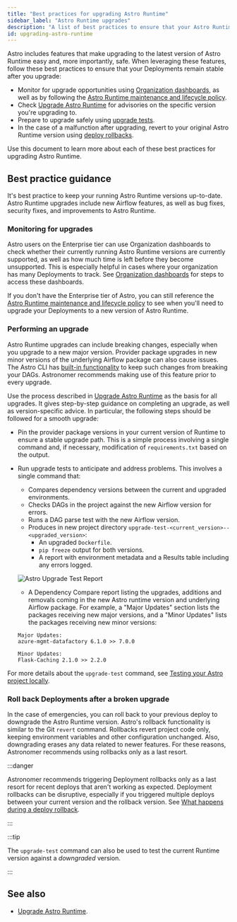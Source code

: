 ```yaml
---
title: "Best practices for upgrading Astro Runtime"
sidebar_label: "Astro Runtime upgrades"
description: "A list of best practices to ensure that your Astro Runtime upgrades are safe and easy."
id: upgrading-astro-runtime
---
```


Astro includes features that make upgrading to the latest version of Astro Runtime easy and, more importantly, safe. When leveraging these features, follow these best practices to ensure that your Deployments remain stable after you upgrade:

- Monitor for upgrade opportunities using [Organization dashboards](organization-dashboard.md), as well as by following the [Astro Runtime maintenance and lifecycle policy](runtime-version-lifecycle-policy.md). 
- Check [Upgrade Astro Runtime](upgrade-runtime.md) for advisories on the specific version you're upgrading to.
- Prepare to upgrade safely using [upgrade tests](cli/test-your-astro-project-locally.md#test-before-an-astro-runtime-upgrade). 
- In the case of a malfunction after upgrading, revert to your original Astro Runtime version using [deploy rollbacks](deploy-history.md).

Use this document to learn more about each of these best practices for upgrading Astro Runtime.

## Best practice guidance

It's best practice to keep your running Astro Runtime versions up-to-date. Astro Runtime upgrades include new Airflow features, as well as bug fixes, security fixes, and improvements to Astro Runtime. 

### Monitoring for upgrades

Astro users on the Enterprise tier can use Organization dashboards to check whether their currently running Astro Runtime versions are currently supported, as well as how much time is left before they become unsupported. This is especially helpful in cases where your organization has many Deployments to track. See [Organization dashboards](organization-dashboard.md#deployment-detail) for steps to access these dashboards.

If you don't have the Enterprise tier of Astro, you can still reference the [Astro Runtime maintenance and lifecycle policy](runtime-version-lifecycle-policy.md#astro-runtime-maintenance-policy) to see when you'll need to upgrade your Deployments to a new version of Astro Runtime.

### Performing an upgrade

Astro Runtime upgrades can include breaking changes, especially when you upgrade to a new major version. Provider package upgrades in new minor versions of the underlying Airflow package can also cause issues. The Astro CLI has [built-in functionality](cli/test-your-astro-project-locally.md#test-before-an-astro-runtime-upgrade) to keep such changes from breaking your DAGs. Astronomer recommends making use of this feature prior to every upgrade.

Use the process described in [Upgrade Astro Runtime](upgrade-runtime.md#step-3-optional-run-upgrade-tests-with-the-astro-cli) as the basis for all upgrades. It gives step-by-step guidance on completing an upgrade, as well as version-specific advice. In particular, the following steps should be followed for a smooth upgrade:
- Pin the provider package versions in your current version of Runtime to ensure a stable upgrade path. This is a simple process involving a single command and, if necessary, modification of `requirements.txt` based on the output.
- Run upgrade tests to anticipate and address problems. This involves a single command that:

    - Compares dependency versions between the current and upgraded environments.
    - Checks DAGs in the project against the new Airflow version for errors.
    - Runs a DAG parse test with the new Airflow version.
    - Produces in new project directory `upgrade-test-<current_version>--<upgraded_version>`:
        - An upgraded `Dockerfile`.
        - `pip freeze` output for both versions.
        - A report with environment metadata and a Results table including any errors logged.
	
	![Astro Upgrade Test Report](/img/guides/dag_test_report.png)
	
	- A Dependency Compare report listing the upgrades, additions and removals coming in the new Astro runtime version and underlying Airflow package. For example, a "Major Updates" section lists the packages receiving new major versions, and a "Minor Updates" lists the packages receiving new minor versions:
	```text
	Major Updates:
	azure-mgmt-datafactory 6.1.0 >> 7.0.0

	Minor Updates:
	Flask-Caching 2.1.0 >> 2.2.0
	```

For more details about the `upgrade-test` command, see [Testing your Astro project locally](cli/test-your-astro-project-locally.md#test-before-an-astro-runtime-upgrade).

### Roll back Deployments after a broken upgrade

In the case of emergencies, you can roll back to your previous deploy to downgrade the Astro Runtime version. Astro's rollback functionality is similar to the Git `revert` command. Rollbacks revert project code only, keeping environment variables and other configuration unchanged. Also, downgrading erases any data related to newer features. For these reasons, Astronomer recommends using rollbacks only as a last resort.


:::danger

Astronomer recommends triggering Deployment rollbacks only as a last resort for recent deploys that aren't working as expected. Deployment rollbacks can be disruptive, especially if you triggered multiple deploys between your current version and the rollback version. See [What happens during a deploy rollback](https://docs.astronomer.io/astro/upgrade-runtime#step-3-optional-run-upgrade-tests-with-the-astro-cli:~:text=What%20happens%20during%20a%20deploy%20rollback).

:::

:::tip

The `upgrade-test` command can also be used to test the current Runtime version against a _downgraded_ version.

:::

## See also 

- [Upgrade Astro Runtime](upgrade-runtime.md#step-3-optional-run-upgrade-tests-with-the-astro-cli).
